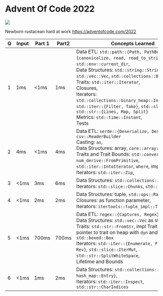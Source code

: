 # Advent Of Code 2022
![](https://rustacean.net/more-crabby-things/rustdocs.png)

Newborn rustacean hard at work
https://adventofcode.com/2022

|Q | Input | Part 1 | Part2 | Concepts Learned
|--- | --- | --- | --- | --- |
| 1 | 1ms | <1ms |  1ms | Data ETL: `std::path::{Path, PathBuf}`, `std::fs::{canonicalize, read, read_to_string}`, `std::env::current_dir`,  <br/> Data Structures: `std::string::String` vs str, `std::vec::Vec`, `std::collections::BinaryHeap`, <br/> Traits: `std::iter::Iterator`, <br/> Closures, <br/> Iterators: `std::collections::binary_heap::IntoIterSorted`, `std::iter::{Filter, Take}`, `std::slice::Iter`, `std::str::{Lines, Map, Split}` <br/> Metrics: `std::time::Instant`, <br/> Tests |
| 2 | 4ms | <1ms |  4ms | Data ETL: `serde::{Deserialize, Deserializer}`, `csv::ReaderBuilder` <br/> Casting: `as`, <br/> Data Structures: array, `core::array::from_fn`, <br/> Traits and Trait Bounds: `std::convert::From`, `num_derive::FromPrimitive`, `std::iter::IntoIterator`, `where`, impl Trait return <br/> Iterators: `std::iter::Zip`, <br> | 
| 3 | <1ms | 3ms | 6ms | Data Structures: `std::collections::HashSet`, <br/> Iterators: `std::slice::Chunks`, `std::str::Chars` |
| 4 | <1ms | 2ms |  2ms | Data Structures: tuple, `std::ops::Range`, <br/> Closures: as function parameter, <br/> Iterators: `itertools::tuple_impl::Tuples`|
| 5 | <1ms | 700ms |  700ms | Data ETL: `regex::{Captures, Regex}`, <br/> Data Structures: `std::vec::Vec` as stack, <br/> Traits: `std::str::FromStr`, impl Trait parameter, pointer to trait on heap with `dyn` and `std::boxed::Box` <br/> Iterators: `std::iter::{Enumerate, FilterMap, Rev}`, `std::slice::IterMut`, `std::str::SplitWhiteSpace`, <br/> Lifetime and Bounds |
| 6 | <1ms | 1ms |  2ms | Data Structures: `std::collections::{HashMap, hash_map::Entry}`, <br/> Iterators: `std::iter::Inspect`, `std::str::CharIndices` |
